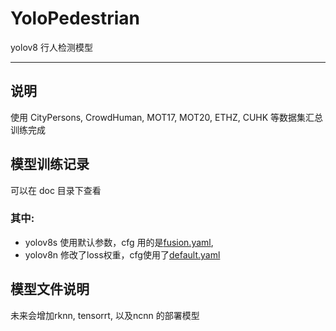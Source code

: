 # YoloPedestrian
yolov8 行人检测模型

------------------------------------
## 说明
使用 CityPersons, CrowdHuman, MOT17, MOT20, ETHZ, CUHK 等数据集汇总训练完成


## 模型训练记录
可以在 doc 目录下查看

### 其中:
- yolov8s 使用默认参数，cfg 用的是[fusion.yaml](configs%2Ffusion.yaml), 
- yolov8n 修改了loss权重，cfg使用了[default.yaml](configs%2Fdefault.yaml)


## 模型文件说明
未来会增加rknn, tensorrt, 以及ncnn 的部署模型
